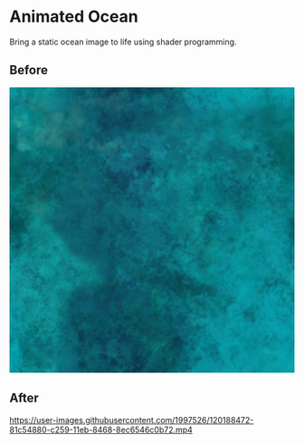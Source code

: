 
# Animated Ocean

Bring a static ocean image to life using shader programming.

## Before

![GitHub Logo](/texture/Water_Original_45x45.jpg)

## After

https://user-images.githubusercontent.com/1997526/120188472-81c54880-c259-11eb-8468-8ec6546c0b72.mp4

